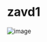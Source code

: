 # zavd1
![image](https://user-images.githubusercontent.com/85605310/121737796-050c5700-cb02-11eb-8f66-b6894fbfce03.png)
